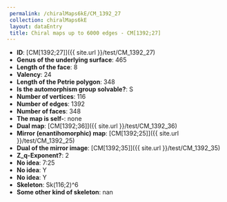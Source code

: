 ```yaml
--- 
 permalink: /chiralMaps6kE/CM_1392_27 
 collection: chiralMaps6kE
 layout: dataEntry
 title: Chiral maps up to 6000 edges - CM[1392;27]
---
```


- **ID**: [CM[1392;27]]({{ site.url }}/test/CM_1392_27)
- **Genus of the underlying surface**: 465
- **Length of the face**: 8
- **Valency**: 24
- **Length of the Petrie polygon**: 348
- **Is the automorphism group solvable?**: S
- **Number of vertices**: 116
- **Number of edges**: 1392
- **Number of faces**: 348
- **The map is self-**: none
- **Dual map**: [CM[1392;36]]({{ site.url }}/test/CM_1392_36)
- **Mirror (enantihomorphic) map**: [CM[1392;25]]({{ site.url }}/test/CM_1392_25)
- **Dual of the mirror image**: [CM[1392;35]]({{ site.url }}/test/CM_1392_35)
- **Z_q-Exponent?**: 2
- **No idea**:  7:25
- **No idea**: Y
- **No idea**: Y
- **Skeleton**: Sk(116;2)^6
- **Some other kind of skeleton**: nan
